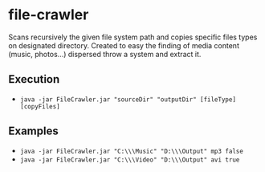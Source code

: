 # file-crawler

Scans recursively the given file system path and copies specific files types on designated directory.
Created to easy the finding of media content (music, photos...) dispersed throw a system and extract it.

## Execution

- `java -jar FileCrawler.jar "sourceDir" "outputDir" [fileType] [copyFiles]`

## Examples

- `java -jar FileCrawler.jar "C:\\\Music" "D:\\\Output" mp3 false`
- `java -jar FileCrawler.jar "C:\\\Video" "D:\\\Output" avi true`
